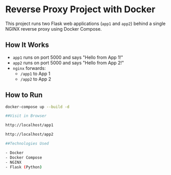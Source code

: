 # Reverse Proxy Project with Docker

This project runs two Flask web applications (`app1` and `app2`) behind a single NGINX reverse proxy using Docker Compose.

## How It Works

- `app1` runs on port 5000 and says "Hello from App 1!"
- `app2` runs on port 5000 and says "Hello from App 2!"
- `nginx` forwards:
  - `/app1` to App 1
  - `/app2` to App 2

## How to Run

```bash
docker-compose up --build -d

##Visit in Browser

http://localhost/app1

http://localhost/app2

##Technologies Used

- Docker
- Docker Compose
- NGINX
- Flask (Python)
